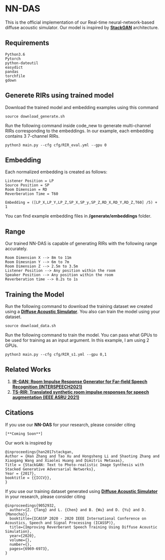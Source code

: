 # NN-DAS
This is the official implementation of our Real-time neural-network-based diffuse acoustic simulator. Our model is inspired by [**StackGAN**](https://github.com/hanzhanggit/StackGAN-v2) architecture.

## Requirements

```
Python3.6
Pytorch
python-dateutil
easydict
pandas
torchfile
gdown
```

## Generete RIRs using trained model

Download the trained model and embedding examples using this command

```
source download_generate.sh
```

Run the following command inside code_new to generate multi-channel RIRs corresponding to the embeddings. In our example, each embedding contains 3 7-channel RIRs.

```
python3 main.py --cfg cfg/RIR_eval.yml --gpu 0
```

## Embedding

Each normalized embedding is created as follows:

```
Listener Position = LP
Source Position = SP
Room Dimension = RD
Reverberation Time = T60

Embedding = ([LP_X,LP_Y,LP_Z,SP_X,SP_y,SP_Z,RD_X,RD_Y,RD_Z,T60] /5) + 1
```

You can find example embedding files in **/generate/embeddings** folder.

## Range

Our trained NN-DAS is capable of generating RIRs with the following range accurately.
```
Room Dimension X --> 8m to 11m
Room Dimesnion Y --> 6m to 7m
Room Dimension Z --> 2.5m to 3.5m
Listener Position --> Any position within the room
Speaker Position --> Any position within the room
Reverberation time --> 0.2s to 1s
```

## Training the Model

Run the following command to download the training dataset we created using a [**Diffuse Acoustic Simulator**](https://github.com/GAMMA-UMD/pygsound). You also can train the model using your dataset.

```
source download_data.sh
```

Run the following command to train the model. You can pass what GPUs to be used for training as an input argument. In this example, I am using 2 GPUs.

```
python3 main.py --cfg cfg/RIR_s1.yml --gpu 0,1
```


## Related Works
1) [**IR-GAN: Room Impulse Response Generator for Far-field Speech Recognition (INTERSPEECH2021)**](https://github.com/anton-jeran/IR-GAN)
2) [**TS-RIR: Translated synthetic room impulse responses for speech augmentation (IEEE ASRU 2021)**](https://github.com/GAMMA-UMD/TS-RIR)


## Citations
If you use our **NN-DAS** for your research, please consider citing

```
[**Coming Soon**]
```

Our work is inspired by
```
@inproceedings{han2017stackgan,
Author = {Han Zhang and Tao Xu and Hongsheng Li and Shaoting Zhang and Xiaogang Wang and Xiaolei Huang and Dimitris Metaxas},
Title = {StackGAN: Text to Photo-realistic Image Synthesis with Stacked Generative Adversarial Networks},
Year = {2017},
booktitle = {{ICCV}},
}
```

If you use our training dataset generated using [**Diffuse Acoustic Simulator**](https://github.com/GAMMA-UMD/pygsound) in your research, please consider citing
```
@inproceedings{9052932,
  author={Z. {Tang} and L. {Chen} and B. {Wu} and D. {Yu} and D. {Manocha}},  
  booktitle={ICASSP 2020 - 2020 IEEE International Conference on Acoustics, Speech and Signal Processing (ICASSP)},  
  title={Improving Reverberant Speech Training Using Diffuse Acoustic Simulation},   
  year={2020},  
  volume={},  
  number={},  
  pages={6969-6973},
}
```

